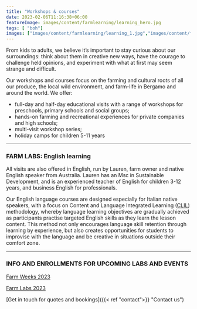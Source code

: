 ```yaml
---
title: "Workshops & courses"
date: 2023-02-06T11:16:38+06:00
featureImage: images/content/farmlearning/learning_hero.jpg
tags: [ "boh"]
images: ["images/content/farmlearning/learning_1.jpg","images/content/farmlearning/learning_2.jpg","images/content/farmlearning/learning_3.jpg"]
---
```

From kids to adults, we believe it’s important to stay curious about our surroundings: think about them in creative new ways, have the courage to challenge held opinions, and experiment with what at first may seem strange and difficult. 

Our workshops and courses focus on the farming and cultural roots of all our produce, the local wild environment, and farm-life in Bergamo and around the world. We offer:
- full-day and half-day educational visits with a range of workshops for preschools, primary schools and social groups;
- hands-on farming and recreational experiences for private companies and high schools;
- multi-visit workshop series;
- holiday camps for children 5-11 years  
---
### FARM LABS: English learning
All visits are also offered in English, run by Lauren, farm owner and native English speaker from Australia. Lauren has an Msc in Sustainable Development, and is an experienced teacher of English for children 3-12 years, and business English for professionals. 

Our English language courses are designed especially for Italian native speakers, with a focus on Content and Language Integrated Learning ([CLIL](https://en.wikipedia.org/wiki/Language_immersion "Wikipedia")) methodology, whereby language learning objectives are gradually achieved as participants practise targeted English skills as they learn the lesson content. This method not only encourages language skill retention through learning by experience, but also creates opportunities for students to improvise with the language and be creative in situations outside their comfort zone. 

---
### INFO AND ENROLLMENTS FOR UPCOMING LABS AND EVENTS
[Farm Weeks 2023](https://forms.gle/6rg3obet1sE456fP9 "Form")

[Farm Labs 2023](https://forms.gle/njC6djiddHzaxqcx6 "Form")


[Get in touch for quotes and bookings]({{< ref "contact">}} "Contact us") 